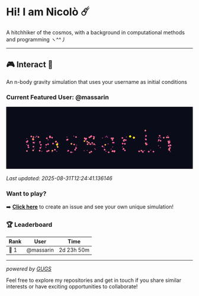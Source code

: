 # Hi! I am Nicolò ☄️

A hitchhiker of the cosmos, with a background in computational methods and programming ヽ^^丿

---

<!-- GUGS_START -->

## 🎮 Interact 👾

An n-body gravity simulation that uses your username as initial conditions

### Current Featured User: @massarin

![massarin GIF](assets/gugs.gif)

*Last updated: 2025-08-31T12:24:41.136146*

### Want to play?

➡️ **[Click here](https://github.com/massarin/massarin/issues/new?title=I%20wanna%20play!&body=Create%20my%20own%20unique%20GUGS.)**
 to create an issue and see your own unique simulation!


### 🏆 Leaderboard

| Rank | User | Time |
|------|------|------------|
| 🥇 1 | @massarin | 2d 23h 50m |


---

*powered by [GUGS](https://github.com/massarin/gugs)*

<!-- GUGS_END -->

Feel free to explore my repositories and get in touch if you share similar interests or have exciting opportunities to collaborate!
